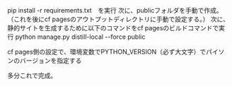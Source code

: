 pip install -r requirements.txt　を実行
次に、publicフォルダを手動で作成。（これを後にcf pagesのアウトプットディレクトリに手動で設定する。）
次に、静的サイトを生成するために以下のコマンドをcf pagesのビルドコマンドで実行
python manage.py distill-local --force public

cf pages側の設定で、環境変数でPYTHON_VERSION（必ず大文字）でパイソンのバージョンを指定する

多分これで完成。
